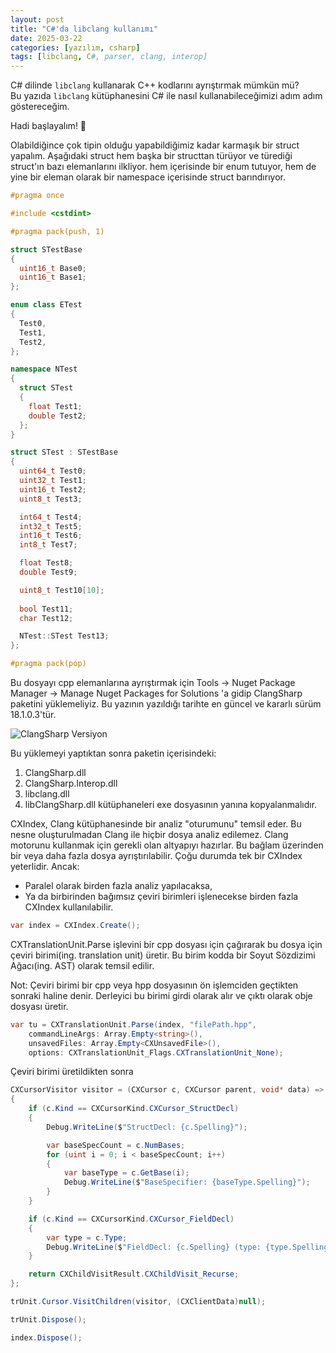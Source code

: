 ```yaml
---
layout: post
title: "C#'da libclang kullanımı"
date: 2025-03-22
categories: [yazılım, csharp]
tags: [libclang, C#, parser, clang, interop]
---
```


C# dilinde `libclang` kullanarak C++ kodlarını ayrıştırmak mümkün mü?  
Bu yazıda `libclang` kütüphanesini C# ile nasıl kullanabileceğimizi adım adım göstereceğim.

Hadi başlayalım! 🚀

Olabildiğince çok tipin olduğu yapabildiğimiz kadar karmaşık bir struct yapalım. 
Aşağıdaki struct hem başka bir structtan türüyor ve türediği struct'ın bazı elemanlarını ilkliyor.
hem içerisinde bir enum tutuyor, hem de yine bir eleman olarak bir namespace içerisinde struct barındırıyor.


```c++
#pragma once

#include <cstdint>

#pragma pack(push, 1)

struct STestBase
{
  uint16_t Base0;
  uint16_t Base1;
};

enum class ETest
{
  Test0,
  Test1,
  Test2,
};

namespace NTest
{
  struct STest
  {
    float Test1;
    double Test2;
  };
}

struct STest : STestBase
{
  uint64_t Test0;  
  uint32_t Test1;
  uint16_t Test2;
  uint8_t Test3;

  int64_t Test4;
  int32_t Test5;
  int16_t Test6;
  int8_t Test7;

  float Test8;
  double Test9;

  uint8_t Test10[10];
	
  bool Test11;
  char Test12;

  NTest::STest Test13;
};

#pragma pack(pop)
```

Bu dosyayı cpp elemanlarına ayrıştırmak için Tools → Nuget Package Manager → Manage Nuget Packages for Solutions 'a gidip
ClangSharp paketini yüklemeliyiz. Bu yazının yazıldığı tarihte en güncel ve kararlı sürüm 18.1.0.3'tür.

<img src="{{site.baseurl | prepend: site.url}}/assets/images/clangsharp_ver.PNG" alt="ClangSharp Versiyon" />

Bu yüklemeyi yaptıktan sonra paketin içerisindeki:
1. ClangSharp.dll
2. ClangSharp.Interop.dll
3. libclang.dll
4. libClangSharp.dll kütüphaneleri exe dosyasının yanına kopyalanmalıdır.

CXIndex, Clang kütüphanesinde bir analiz "oturumunu" temsil eder. 
Bu nesne oluşturulmadan Clang ile hiçbir dosya analiz edilemez.
Clang motorunu kullanmak için gerekli olan altyapıyı hazırlar.
Bu bağlam üzerinden bir veya daha fazla dosya ayrıştırılabilir.
Çoğu durumda tek bir CXIndex yeterlidir. Ancak:
* Paralel olarak birden fazla analiz yapılacaksa,
* Ya da birbirinden bağımsız çeviri birimleri işlenecekse birden fazla CXIndex kullanılabilir.

```csharp
var index = CXIndex.Create();
```
 CXTranslationUnit.Parse işlevini bir cpp dosyası için çağırarak bu dosya için çeviri birimi(ing. translation unit) üretir.
 Bu birim kodda bir Soyut Sözdizimi Ağacı(ing. AST) olarak temsil edilir.
 
 Not: Çeviri birimi bir cpp veya hpp dosyasının ön işlemciden geçtikten sonraki haline denir. Derleyici bu birimi girdi olarak alır ve 
 çıktı olarak obje dosyası üretir.
```csharp
var tu = CXTranslationUnit.Parse(index, "filePath.hpp",
    commandLineArgs: Array.Empty<string>(),
    unsavedFiles: Array.Empty<CXUnsavedFile>(),
    options: CXTranslationUnit_Flags.CXTranslationUnit_None);
```

Çeviri birimi üretildikten sonra 
```csharp
CXCursorVisitor visitor = (CXCursor c, CXCursor parent, void* data) =>
{
    if (c.Kind == CXCursorKind.CXCursor_StructDecl)
    {
        Debug.WriteLine($"StructDecl: {c.Spelling}");

        var baseSpecCount = c.NumBases;
        for (uint i = 0; i < baseSpecCount; i++)
        {
            var baseType = c.GetBase(i);
            Debug.WriteLine($"BaseSpecifier: {baseType.Spelling}");
        }
    }

    if (c.Kind == CXCursorKind.CXCursor_FieldDecl)
    {
        var type = c.Type;
        Debug.WriteLine($"FieldDecl: {c.Spelling} (type: {type.Spelling})");
    }

    return CXChildVisitResult.CXChildVisit_Recurse;
};
```

```csharp
trUnit.Cursor.VisitChildren(visitor, (CXClientData)null);
```

```csharp
trUnit.Dispose();
```

```csharp
index.Dispose();
```